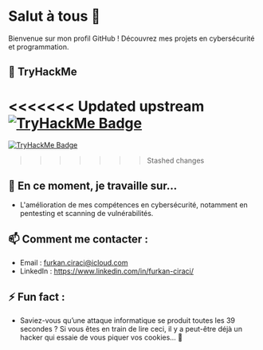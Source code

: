 # Salut à tous 👋

Bienvenue sur mon profil GitHub ! Découvrez mes projets en cybersécurité et programmation.

## 🎯 TryHackMe
<<<<<<< Updated upstream
[![TryHackMe Badge](https://tryhackme-badges.s3.amazonaws.com/savon.png?1736006642)](https://tryhackme.com/r/p/savon)
=======
[![TryHackMe Badge](https://tryhackme-badges.s3.amazonaws.com/savon.png?1736006743)](https://tryhackme.com/r/p/savon)
>>>>>>> Stashed changes

## 🔭 En ce moment, je travaille sur...
- L'amélioration de mes compétences en cybersécurité, notamment en pentesting et scanning de vulnérabilités.

## 📫 Comment me contacter :
- Email : furkan.ciraci@icloud.com
- LinkedIn : https://www.linkedin.com/in/furkan-ciraci/

## ⚡ Fun fact :
- Saviez-vous qu’une attaque informatique se produit toutes les 39 secondes ? Si vous êtes en train de lire ceci, il y a peut-être déjà un hacker qui essaie de vous piquer vos cookies… 🍪
